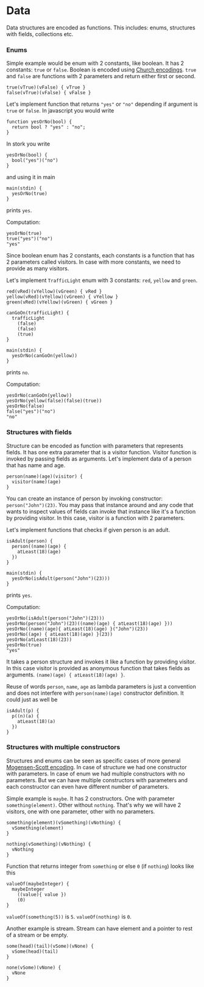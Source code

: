 # Data #

Data structures are encoded as functions. This includes: enums, structures with fields, collections etc.

### Enums ###

Simple example would be enum with 2 constants, like boolean. It has 2 constants: `true` or `false`. Boolean is encoded using [Church encodings](https://en.wikipedia.org/wiki/Church_encoding#Church_Booleans). `true` and `false` are functions with 2 parameters and return either first or second.

    true(vTrue)(vFalse) { vTrue }
    false(vTrue)(vFalse) { vFalse }


Let's implement function that returns `"yes"` or `"no"` depending if argument is `true` or `false`. In javascript you would write

    function yesOrNo(bool) {
      return bool ? "yes" : "no";
    }

In stork you write

    yesOrNo(bool) {
      bool("yes")("no")
    }

and using it in main

    main(stdin) {
      yesOrNo(true)
    }

prints `yes`.

Computation:

    yesOrNo(true)
    true("yes")("no")
    "yes"

Since boolean enum has 2 constants, each constants is a function that has 2 parameters called visitors. In case with more constants, we need to provide as many visitors.

Let's implement `TrafficLight` enum with 3 constants: `red`, `yellow` and `green`.

    red(vRed)(vYellow)(vGreen) { vRed }
    yellow(vRed)(vYellow)(vGreen) { vYellow }
    green(vRed)(vYellow)(vGreen) { vGreen }

    canGoOn(trafficLight) {
      trafficLight
        (false)
        (false)
        (true)
    }

    main(stdin) {
      yesOrNo(canGoOn(yellow))
    }

prints `no`.

Computation:

    yesOrNo(canGoOn(yellow))
    yesOrNo(yellow(false)(false)(true))
    yesOrNo(false)
    false("yes")("no")
    "no"

### Structures with fields ###

Structure can be encoded as function with parameters that represents fields. It has one extra parameter that is a visitor function. Visitor function is invoked by passing fields as arguments. Let's implement data of a person that has name and age.

    person(name)(age)(visitor) {
      visitor(name)(age)
    }

You can create an instance of person by invoking constructor: `person("John")(23)`. You may pass that instance around and any code that wants to inspect values of fields can invoke that instance like it's a function by providing visitor. In this case, visitor is a function with 2 parameters.

Let's implement functions that checks if given person is an adult.

    isAdult(person) {
      person((name)(age) {
        atLeast(18)(age)
      })
    }

    main(stdin) {
      yesOrNo(isAdult(person("John")(23)))
    }

prints `yes`.

Computation:

    yesOrNo(isAdult(person("John")(23)))
    yesOrNo(person("John")(23)((name)(age) { atLeast(18)(age) }))
    yesOrNo((name)(age){ atLeast(18)(age) }("John")(23))
    yesOrNo((age) { atLeast(18)(age) }(23))
    yesOrNo(atLeast(18)(23))
    yesOrNo(true)
    "yes"

It takes a person structure and invokes it like a function by providing visitor. In this case visitor is provided as anonymous function that takes fields as arguments. `(name)(age) { atLeast(18)(age) }`.

Reuse of words `person`, `name`, `age` as lambda parameters is just a convention and does not interfere with `person(name)(age)` constructor definition. It could just as well be

    isAdult(p) {
      p((n)(a) {
        atLeast(18)(a)
      })
    }

### Structures with multiple constructors ###

Structures and enums can be seen as specific cases of more general [Mogensen-Scott encoding](https://en.wikipedia.org/wiki/Mogensen%E2%80%93Scott_encoding). In case of structure we had one constructor with parameters. In case of enum we had multiple constructors with no parameters. But we can have multiple constructors with parameters and each constructor can even have different number of parameters. 

Simple example is `maybe`. It has 2 constructors. One with parameter `something(element)`. Other without `nothing`. That's why we will have 2 visitors, one with one parameter, other with no parameters.

    something(element)(vSomething)(vNothing) {
      vSomething(element)
    }

    nothing(vSomething)(vNothing) {
      vNothing
    }

Function that returns integer from `something` or else `0` (if `nothing`) looks like this

    valueOf(maybeInteger) {
      maybeInteger
        ((value){ value })
        (0)
    }

`valueOf(something(5))` is `5`. `valueOf(nothing)` is `0`.

Another example is stream. Stream can have element and a pointer to rest of a stream or be empty.

    some(head)(tail)(vSome)(vNone) {
      vSome(head)(tail)
    }

    none(vSome)(vNone) {
      vNone
    }

